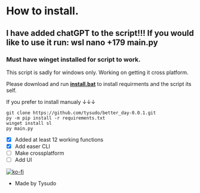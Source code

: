 # How to install.

## I have added chatGPT to the script!!! If you would like to use it run: wsl nano +179 main.py
### Must have winget installed for script to work.
This script is sadly for windows only. Working on getting it cross platform. 

Please download and run __[install.bat](http://github.com//Tytan-Codes/Better-Day/releases/download/0.0.1/install.bat)__ to install requirments and the script its self.


If you prefer to install manualy ↓↓↓


```
git clone https://github.com/tysudo/better_day-0.0.1.git
py -m pip install -r requirements.txt
winget install sl
py main.py
```

- [x] Added at least 12 working functions
- [x] Add easer CLI
- [ ] Make crossplatform 
- [ ] Add UI

[![ko-fi](https://ko-fi.com/img/githubbutton_sm.svg)](https://ko-fi.com/U7U4HIRHW)

- Made by Tysudo
